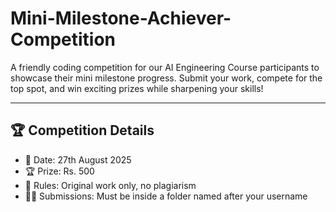 # Mini-Milestone-Achiever-Competition

A friendly coding competition for our AI Engineering Course participants to showcase their mini milestone progress. Submit your work, compete for the top spot, and win exciting prizes while sharpening your skills!

---

## 🏆 Competition Details
- 📅 Date: 27th August 2025  
- 🏆 Prize: Rs. 500  
- 📝 Rules: Original work only, no plagiarism  
- 🧑‍💻 Submissions: Must be inside a folder named after your username
